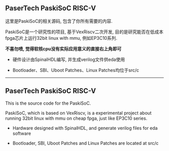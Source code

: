 ## PaserTech PaskiSoC RISC-V

这里是PaskiSoC的相关源码, 包含了你所有需要的内容.

PaskiSoC是一个研究性的项目, 基于VexRiscv二次开发, 目的是研究能否在低成本fpga芯片上运行32bit linux with mmu, 例如EP3C10系列.

**不喜勿喷, 觉得软核cpu没有实际应用意义的直接右上角即可**

 - 硬件设计由SpinalHDL编写, 并生成verilog文件供eda使用
 
 - Bootloader、SBI、Uboot Patches、Linux Patches均位于src/c

------

## PaserTech PaskiSoC RISC-V ##

This is the source code for the PaskiSoC.

PaskiSoC, which is based on VexRiscv, is a experimental project about running 32bit linux with mmu on cheap fpga, just like EP3C10 series.

 - Hardware designed with SpinalHDL, and generate verilog files for eda software
 
 - Bootloader, SBI, Uboot Patches and Linux Patches are located at src/c
